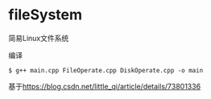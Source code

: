 # fileSystem
简易Linux文件系统

编译

```shell
$ g++ main.cpp FileOperate.cpp DiskOperate.cpp -o main
```

基于<https://blog.csdn.net/little_qi/article/details/73801336> 
